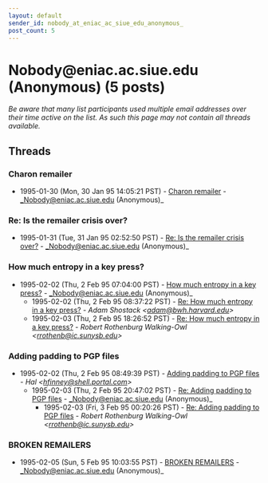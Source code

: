 ```yaml
---
layout: default
sender_id: nobody_at_eniac_ac_siue_edu_anonymous_
post_count: 5
---
```


# Nobody<span>@</span>eniac.ac.siue.edu (Anonymous) (5 posts)

_Be aware that many list participants used multiple email addresses over their time active on the list. As such this page may not contain all threads available._

## Threads

### Charon remailer
+ 1995-01-30 (Mon, 30 Jan 95 14:05:21 PST) - [Charon remailer](/archive/1995/01/e6883304c2b5d601d331174d52b38b5dd87ff4f90cf171e7313709751a32bdcf) - _Nobody@eniac.ac.siue.edu (Anonymous)_

### Re: Is the remailer crisis over?
+ 1995-01-31 (Tue, 31 Jan 95 02:52:50 PST) - [Re: Is the remailer crisis over?](/archive/1995/01/3c0a61341adfcbd12002db15031235408ba0ed5fb47f2feb30ab6e58c5b18715) - _Nobody@eniac.ac.siue.edu (Anonymous)_

### How much entropy in a key press?
+ 1995-02-02 (Thu, 2 Feb 95 07:04:00 PST) - [How much entropy in a key press?](/archive/1995/02/1a41e61d2ddbe6c8f455e83bfe01b05976c673c1d4b429fd720da4e2d037ef6d) - _Nobody@eniac.ac.siue.edu (Anonymous)_
  + 1995-02-02 (Thu, 2 Feb 95 08:37:22 PST) - [Re: How much entropy in a key press?](/archive/1995/02/319a0401d64db3d8511735a1dee821723fec62dbed097599403e6c54787d0385) - _Adam Shostack \<adam@bwh.harvard.edu\>_
  + 1995-02-03 (Thu, 2 Feb 95 18:26:52 PST) - [Re: How much entropy in a key press?](/archive/1995/02/1d5519bd81d5d0693a066e1e7d9cfaff40395d26d94cddd85a06785574465045) - _Robert Rothenburg Walking-Owl \<rrothenb@ic.sunysb.edu\>_

### Adding padding to PGP files
+ 1995-02-02 (Thu, 2 Feb 95 08:49:39 PST) - [Adding padding to PGP files](/archive/1995/02/4dad69c196315f25f5fc09ae306634feda3e1dd567b5c89b5278c779e0ee62c9) - _Hal \<hfinney@shell.portal.com\>_
  + 1995-02-03 (Thu, 2 Feb 95 20:47:02 PST) - [Re: Adding padding to PGP files](/archive/1995/02/29c4daa35c32943c58dfbf4a06919fbb2fb5a89b2c532588b0cf5ea5f4160cb2) - _Nobody@eniac.ac.siue.edu (Anonymous)_
    + 1995-02-03 (Fri, 3 Feb 95 00:20:26 PST) - [Re: Adding padding to PGP files](/archive/1995/02/1982bfe6f462d4f8db0b32bc9ab24575c969877fdf2c2bfcbc8dd95f581ad203) - _Robert Rothenburg Walking-Owl \<rrothenb@ic.sunysb.edu\>_

### BROKEN REMAILERS
+ 1995-02-05 (Sun, 5 Feb 95 10:03:55 PST) - [BROKEN REMAILERS](/archive/1995/02/635d9f2e58f66ef3919623a59ac139aadac3ac555b797fefac9d9a2f321e9259) - _Nobody@eniac.ac.siue.edu (Anonymous)_

